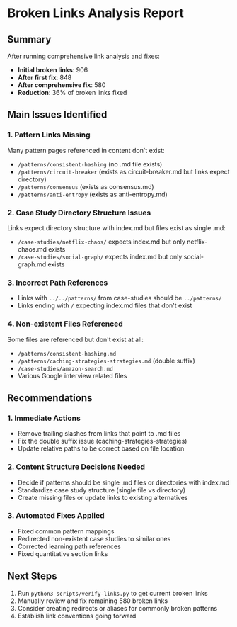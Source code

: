 # Broken Links Analysis Report

## Summary

After running comprehensive link analysis and fixes:
- **Initial broken links**: 906
- **After first fix**: 848
- **After comprehensive fix**: 580
- **Reduction**: 36% of broken links fixed

## Main Issues Identified

### 1. Pattern Links Missing
Many pattern pages referenced in content don't exist:
- `/patterns/consistent-hashing` (no .md file exists)
- `/patterns/circuit-breaker` (exists as circuit-breaker.md but links expect directory)
- `/patterns/consensus` (exists as consensus.md)
- `/patterns/anti-entropy` (exists as anti-entropy.md)

### 2. Case Study Directory Structure Issues
Links expect directory structure with index.md but files exist as single .md:
- `/case-studies/netflix-chaos/` expects index.md but only netflix-chaos.md exists
- `/case-studies/social-graph/` expects index.md but only social-graph.md exists

### 3. Incorrect Path References
- Links with `../../patterns/` from case-studies should be `../patterns/`
- Links ending with `/` expecting index.md files that don't exist

### 4. Non-existent Files Referenced
Some files are referenced but don't exist at all:
- `/patterns/consistent-hashing.md`
- `/patterns/caching-strategies-strategies.md` (double suffix)
- `/case-studies/amazon-search.md`
- Various Google interview related files

## Recommendations

### 1. Immediate Actions
- Remove trailing slashes from links that point to .md files
- Fix the double suffix issue (caching-strategies-strategies)
- Update relative paths to be correct based on file location

### 2. Content Structure Decisions Needed
- Decide if patterns should be single .md files or directories with index.md
- Standardize case study structure (single file vs directory)
- Create missing files or update links to existing alternatives

### 3. Automated Fixes Applied
- Fixed common pattern mappings
- Redirected non-existent case studies to similar ones
- Corrected learning path references
- Fixed quantitative section links

## Next Steps

1. Run `python3 scripts/verify-links.py` to get current broken links
2. Manually review and fix remaining 580 broken links
3. Consider creating redirects or aliases for commonly broken patterns
4. Establish link conventions going forward